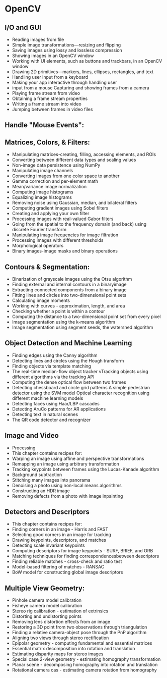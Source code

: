 # OpenCV

## I/O and GUI
* Reading images from file
* Simple image transformations—resizing and flipping
* Saving images using lossy and lossless compression
* Showing images in an OpenCV window
* Working with UI elements, such as buttons and
trackbars, in an OpenCV window
* Drawing 2D primitives—markers, lines, ellipses,
rectangles, and text
* Handling user input from a keyboard
* Making your app interactive through handling user
* input from a mouse Capturing and showing frames from a camera
* Playing frame stream from video
* Obtaining a frame stream properties
* Writing a frame stream into video
* Jumping between frames in video files


## Handle "Mouse Events":
## Matrices, Colors, & Filters:
* Manipulating matrices-creating, filling, accessing elements, and ROIs
* Converting between different data types and scaling values
* Non-image data persistence using NumPy
* Manipulating image channels
* Converting images from one color space to another
* Gamma correction and per-element math
* Mean/variance image normalization
* Computing image histograms
* Equalizing image histograms
* Removing noise using Gaussian, median, and bilateral filters
* Computing gradient images using Sobel filters
* Creating and applying your own filter
* Processing images with real-valued Gabor filters
* Going from the spatial to the frequency domain (and back) using discrete Fourier transform
* Manipulating image frequencies for image filtration
* Processing images with different thresholds 
* Morphological operators
* Binary images-image masks and binary operations

## Contours & Segmentation:
* Binarization of grayscale images using the Otsu algorithm
* Finding external and internal contours in a binaryimage
* Extracting connected components from a binary image
* Fitting lines and circles into two-dimensional point sets
* Calculating image moments
* Working with curves - approximation, length, and area
* Checking whether a point is within a contour
* Computing the distance to a two-dimensional point set from every pixel
* Image segmentation using the k-means algorithm
* Image segmentation using segment seeds, the watershed algorithm

## Object Detection and Machine Learning
* Finding edges using the Canny algorithm
* Detecting lines and circles using the Hough transform
* Finding objects via template matching
* The real-time median-flow object tracker
vTracking objects using different algorithms via the
tracking API
* Computing the dense optical flow between two frames
* Detecting chessboard and circle grid patterns
A simple pedestrian detector using the SVM model
Optical character recognition using different machine
learning models
* Detecting faces using Haar/LBP cascades
* Detecting AruCo patterns for AR applications
* Detecting text in natural scenes
* The QR code detector and recognizer

## Image and Video
* Processing
* This chapter contains recipes for:
* Warping an image using affine and perspective transformations
* Remapping an image using arbitrary transformation
* Tracking keypoints between frames using the Lucas-Kanade algorithm
* Background subtraction
* Stitching many images into panorama
* Denoising a photo using non-local means algorithms
* Constructing an HDR image
* Removing defects from a photo with image inpainting

## Detectors and Descriptors
* This chapter contains recipes for:
* Finding corners in an image - Harris and FAST
* Selecting good corners in an image for tracking
* Drawing keypoints, descriptors, and matches
* Detecting scale invariant keypoints
* Computing descriptors for image keypoints - SURF, BRIEF, and ORB
* Matching techniques for finding correspondencesbetween descriptors
* Finding reliable matches - cross-check and ratio test
* Model-based filtering of matches - RANSAC
* BoW model for constructing global image descriptors



## Multiple View Geometry:
* Pinhole camera model calibration
* Fisheye camera model calibration
* Stereo rig calibration - estimation of extrinsics
* Distorting and undistorting points
* Removing lens distortion effects from an image
* Restoring a 3D point from two observations through triangulation
* Finding a relative camera-object pose through the PnP algorithm
* Aligning two views through stereo rectification
* Epipolar geometry - computing fundamental and essential matrices
* Essential matrix decomposition into rotation and translation
* Estimating disparity maps for stereo images
* Special case 2-view geometry - estimating homography transformation
* Planar scene - decomposing homography into rotation and translation
* Rotational camera cas - estimating camera rotation from homography
